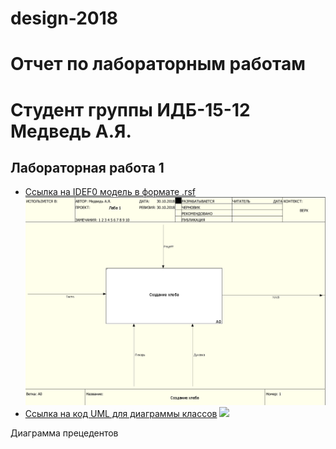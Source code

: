 # design-2018
# Отчет по лабораторным работам
# Студент группы ИДБ-15-12 Медведь А.Я.

## Лабораторная работа 1
* [Ссылка на IDEF0 модель в формате .rsf](https://github.com/alekseimedved/design-2018/blob/master/laba1.rsf)
![](https://github.com/alekseimedved/design-2018/blob/master/фыв.png)
* [Ссылка на код UML для диаграммы классов](https://github.com/alekseimedved/design-2018/blob/master/uml.txt)
![](https://github.com/KolovMaksim/alekseimedved/design-2018/blob/master/лаб1.png)

Диаграмма прецедентов
